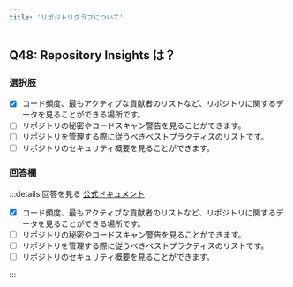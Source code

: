```yaml
---
title: 'リポジトリグラフについて'
---
```


## Q48: Repository Insights は？

### 選択肢

- [x] コード頻度、最もアクティブな貢献者のリストなど、リポジトリに関するデータを見ることができる場所です。
- [ ] リポジトリの秘密やコードスキャン警告を見ることができます。
- [ ] リポジトリを管理する際に従うべきベストプラクティスのリストです。
- [ ] リポジトリのセキュリティ概要を見ることができます。

### 回答欄

:::details 回答を見る
[公式ドキュメント](https://docs.github.com/ja/repositories/viewing-activity-and-data-for-your-repository/about-repository-graphs)

- [x] コード頻度、最もアクティブな貢献者のリストなど、リポジトリに関するデータを見ることができる場所です。
- [ ] リポジトリの秘密やコードスキャン警告を見ることができます。
- [ ] リポジトリを管理する際に従うべきベストプラクティスのリストです。
- [ ] リポジトリのセキュリティ概要を見ることができます。

:::
